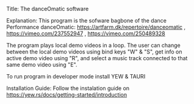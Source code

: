 Title: The danceOmatic software

Explanation: 
This program is the sofware bagbone of the dance Performance danceOmatic: https://artfarm.dk/repertoire/danceomatic , https://vimeo.com/237552947 , https://vimeo.com/250489328

The program plays local demo videos in a loop. The user can change between the local demo videos using bind keys "W" & "S", get info on active demo video using "R", and select a music track connected to that same demo video using "E".


To run program in developer mode install YEW & TAURI

Installation Guide:
Follow the instalation guide on https://yew.rs/docs/getting-started/introduction










<!-- Interesting site about creating webapp from Yew into disktop app with Tauri
https://github.com/jetli/rust-yew-realworld-example-app -->

<!-- about handling static files i YEW:
https://www.youtube.com/watch?v=IZodpoPVCQM&list=PLrmY5pVcnuE_R5qJ0o30eGw77bWmnrUtL&index=86 -->
